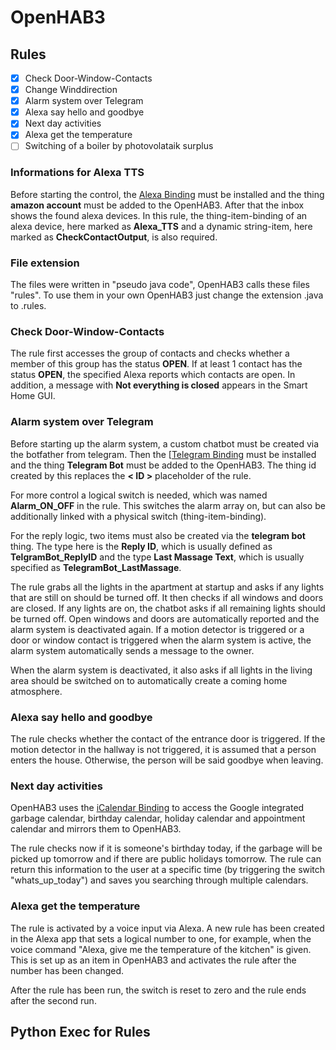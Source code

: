 # OpenHAB3
## Rules
- [x] Check Door-Window-Contacts
- [x] Change Winddirection
- [x] Alarm system over Telegram
- [x] Alexa say hello and goodbye
- [x] Next day activities
- [x] Alexa get the temperature
- [ ] Switching of a boiler by photovolataik surplus

### Informations for Alexa TTS
Before starting the control, the [Alexa Binding](https://www.openhab.org/addons/bindings/amazonechocontrol/) must be installed and the thing **amazon account** must be added to the OpenHAB3. After that the inbox shows the found alexa devices. In this rule, the thing-item-binding of an alexa device, here marked as **Alexa_TTS** and a dynamic string-item, here marked as **CheckContactOutput**, is also required.

### File extension
The files were written in "pseudo java code", OpenHAB3 calls these files "rules". To use them in your own OpenHAB3 just change the extension .java to .rules.

### Check Door-Window-Contacts
The rule first accesses the group of contacts and checks whether a member of this group has the status **OPEN**. If at least 1 contact has the status **OPEN**, the specified Alexa reports which contacts are open. In addition, a message with **Not everything is closed** appears in the Smart Home GUI.

### Alarm system over Telegram
Before starting up the alarm system, a custom chatbot must be created via the botfather from telegram. Then the [[Telegram Binding](https://www.openhab.org/addons/bindings/telegram/) must be installed and the thing **Telegram Bot** must be added to the OpenHAB3. The thing id created by this replaces the **< ID >** placeholder of the rule.

For more control a logical switch is needed, which was named **Alarm_ON_OFF** in the rule. This switches the alarm array on, but can also be additionally linked with a physical switch (thing-item-binding).

For the reply logic, two items must also be created via the **telegram bot** thing. The type here is the **Reply ID**, which is usually defined as **TelgramBot_ReplyID** and the type **Last Massage Text**, which is usually specified as **TelegramBot_LastMassage**.

The rule grabs all the lights in the apartment at startup and asks if any lights that are still on should be turned off. It then checks if all windows and doors are closed. If any lights are on, the chatbot asks if all remaining lights should be turned off. Open windows and doors are automatically reported and the alarm system is deactivated again. If a motion detector is triggered or a door or window contact is triggered when the alarm system is active, the alarm system automatically sends a message to the owner. 

When the alarm system is deactivated, it also asks if all lights in the living area should be switched on to automatically create a coming home atmosphere.

### Alexa say hello and goodbye
The rule checks whether the contact of the entrance door is triggered. If the motion detector in the hallway is not triggered, it is assumed that a person enters the house. Otherwise, the person will be said goodbye when leaving.

### Next day activities
OpenHAB3 uses the [iCalendar Binding](https://www.openhab.org/addons/bindings/icalendar/) to access the Google integrated garbage calendar, birthday calendar, holiday calendar and appointment calendar and mirrors them to OpenHAB3.

The rule checks now if it is someone's birthday today, if the garbage will be picked up tomorrow and if there are public holidays tomorrow. The rule can return this information to the user at a specific time (by triggering the switch "whats_up_today") and saves you searching through multiple calendars.

### Alexa get the temperature
The rule is activated by a voice input via Alexa. A new rule has been created in the Alexa app that sets a logical number to one, for example, when the voice command "Alexa, give me the temperature of the kitchen" is given.  This is set up as an item in OpenHAB3 and activates the rule after the number has been changed.

After the rule has been run, the switch is reset to zero and the rule ends after the second run.

## Python Exec for Rules
